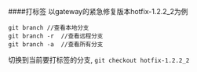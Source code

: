 ####打标签
以gateway的紧急修复版本hotfix-1.2.2_2为例
```
git branch //查看本地分支
git branch -r  //查看远程分支
git branch -a  //查看所有分支
```
切换到当前要打标签的分支,
`git checkout hotfix-1.2.2_2`